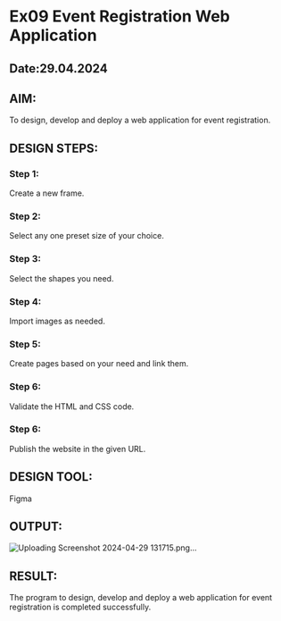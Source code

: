 # Ex09 Event Registration Web Application
## Date:29.04.2024

## AIM:
To design, develop and deploy a web application for event registration.

## DESIGN STEPS:

### Step 1:
Create a new frame.

### Step 2:
Select any one preset size of your choice.

### Step 3:
Select the shapes you need.

### Step 4:
Import images as needed.

### Step 5:
Create pages based on your need and link them.

### Step 6:

Validate the HTML and CSS code.

### Step 6:

Publish the website in the given URL.

## DESIGN TOOL:
Figma


## OUTPUT:
![Uploading Screenshot 2024-04-29 131715.png…]()


## RESULT:
The program to design, develop and deploy a web application for event registration is completed successfully.
